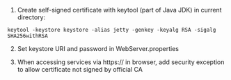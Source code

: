 
1) Create self-signed certificate with keytool (part of Java JDK) in current directory:

```
keytool -keystore keystore -alias jetty -genkey -keyalg RSA -sigalg SHA256withRSA
```

2) Set keystore URI and password in WebServer.properties

3) When accessing services via https:// in browser, add security exception to allow certificate not signed by official CA
